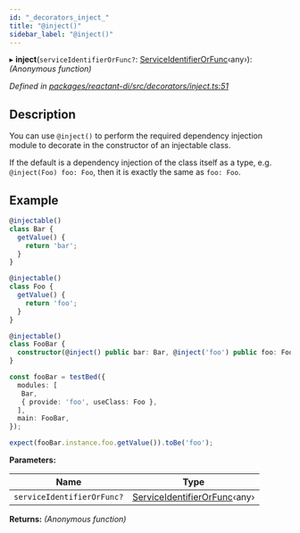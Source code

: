```yaml
---
id: "_decorators_inject_"
title: "@inject()"
sidebar_label: "@inject()"
---
```


▸ **inject**(`serviceIdentifierOrFunc?`: [ServiceIdentifierOrFunc](_interfaces_.md#serviceidentifierorfunc)‹any›): *(Anonymous function)*

*Defined in [packages/reactant-di/src/decorators/inject.ts:51](https://github.com/unadlib/reactant/blob/5e7c46f4/packages/reactant-di/src/decorators/inject.ts#L51)*

## Description

You can use `@inject()` to perform the required dependency injection module to decorate in the constructor of an injectable class.

If the default is a dependency injection of the class itself as a type, e.g. `@inject(Foo) foo: Foo`, then it is exactly the same as `foo: Foo`.

## Example

```ts
@injectable()
class Bar {
  getValue() {
    return 'bar';
  }
}

@injectable()
class Foo {
  getValue() {
    return 'foo';
  }
}

@injectable()
class FooBar {
  constructor(@inject() public bar: Bar, @inject('foo') public foo: Foo) {}
}

const fooBar = testBed({
  modules: [
   Bar,
   { provide: 'foo', useClass: Foo },
  ],
  main: FooBar,
});

expect(fooBar.instance.foo.getValue()).toBe('foo');
```

**Parameters:**

Name | Type |
------ | ------ |
`serviceIdentifierOrFunc?` | [ServiceIdentifierOrFunc](_interfaces_.md#serviceidentifierorfunc)‹any› |

**Returns:** *(Anonymous function)*
